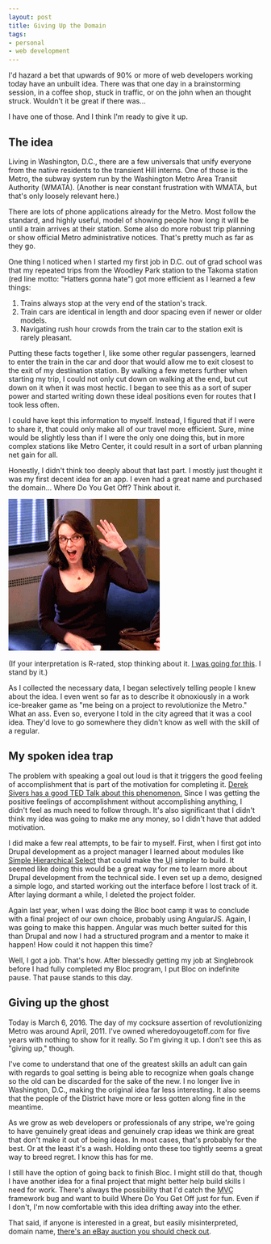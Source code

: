 ```yaml
---
layout: post
title: Giving Up the Domain
tags:
- personal
- web development
---
```



I'd hazard a bet that upwards of 90% or more of web developers working today have an unbuilt idea. There was that one day in a brainstorming session, in a coffee shop, stuck in traffic, or on the john when an thought struck. Wouldn't it be great if there was&hellip;

I have one of those. And I think I'm ready to give it up.

## The idea

Living in Washington, D.C., there are a few universals that unify everyone from the native residents to the transient Hill interns. One of those is the Metro, the subway system run by the Washington Metro Area Transit Authority (WMATA). (Another is near constant frustration with WMATA, but that's only loosely relevant here.)

There are lots of phone applications already for the Metro. Most follow the standard, and highly useful, model of showing people how long it will be until a train arrives at their station. Some also do more robust trip planning or show official Metro administrative notices. That's pretty much as far as they go.

One thing I noticed when I started my first job in D.C. out of grad school was that my repeated trips from the Woodley Park station to the Takoma station (red line motto: "Hatters gonna hate") got more efficient as I learned a few things:

1. Trains always stop at the very end of the station's track.
2. Train cars are identical in length and door spacing even if newer or older models.
3. Navigating rush hour crowds from the train car to the station exit is rarely pleasant.

Putting these facts together I, like some other regular passengers, learned to enter the train in the car and door that would allow me to exit closest to the exit of my destination station. By walking a few meters further when starting my trip, I could not only cut down on walking at the end, but cut down on it when it was most hectic. I began to see this as a sort of super power and started writing down these ideal positions even for routes that I took less often.

I could have kept this information to myself. Instead, I figured that if I were to share it, that could only make all of our travel more efficient. Sure, mine would be slightly less than if I were the only one doing this, but in more complex stations like Metro Center, it could result in a sort of urban planning net gain for all.

Honestly, I didn't think too deeply about that last part. I mostly just thought it was my first decent idea for an app. I even had a great name and purchased the domain&hellip; Where Do You Get Off? Think about it.

![Liz Lemon giving herself a high five](/img/blog/giving-up-lemon-high-five.gif)

(If your interpretation is R-rated, stop thinking about it. [I was going for this](https://english.stackexchange.com/questions/144146/where-do-you-get-off-origin). I stand by it.)

As I collected the necessary data, I began selectively telling people I knew about the idea. I even went so far as to describe it obnoxiously in a work ice-breaker game as "me being on a project to revolutionize the Metro." What an ass. Even so, everyone I told in the city agreed that it was a cool idea. They'd love to go somewhere they didn't know as well with the skill of a regular.

## My spoken idea trap

The problem with speaking a goal out loud is that it triggers the good feeling of accomplishment that is part of the motivation for completing it. [Derek Sivers has a good TED Talk about this phenomenon.](https://www.ted.com/talks/derek_sivers_keep_your_goals_to_yourself/transcript) Since I was getting the positive feelings of accomplishment without accomplishing anything, I didn't feel as much need to follow through. It's also significant that I didn't think my idea was going to make me any money, so I didn't have that added motivation.

I did make a few real attempts, to be fair to myself. First, when I first got into Drupal development as a project manager I learned about modules like [Simple Hierarchical Select](https://www.drupal.org/project/shs) that could make the <abbr title="user interface">UI</abbr> simpler to build. It seemed like doing this would be a great way for me to learn more about Drupal development from the technical side. I even set up a demo, designed a simple logo, and started working out the interface before I lost track of it. After laying dormant a while, I deleted the project folder.

Again last year, when I was doing the Bloc boot camp it was to conclude with a final project of our own choice, probably using AngularJS. Again, I was going to make this happen. Angular was much better suited for this than Drupal and now I had a structured program and a mentor to make it happen! How could it not happen this time?

Well, I got a job. That's how. After blessedly getting my job at Singlebrook before I had fully completed my Bloc program, I put Bloc on indefinite pause. That pause stands to this day.

## Giving up the ghost

Today is March 6, 2016. The day of my cocksure assertion of revolutionizing Metro was around April, 2011. I've owned wheredoyougetoff.com for five years with nothing to show for it really. So I'm giving it up. I don't see this as "giving up," though.

I've come to understand that one of the greatest skills an adult can gain with regards to goal setting is being able to recognize when goals change so the old can be discarded for the sake of the new. I no longer live in Washington, D.C., making the original idea far less interesting. It also seems that the people of the District have more or less gotten along fine in the meantime.

As we grow as web developers or professionals of any stripe, we're going to have genuinely great ideas and genuinely crap ideas we think are great that don't make it out of being ideas. In most cases, that's probably for the best. Or at the least it's a wash. Holding onto these too tightly seems a great way to breed regret. I know this has for me.

I still have the option of going back to finish Bloc. I might still do that, though I have another idea for a final project that might better help build skills I need for work. There's always the possibility that I'd catch the <abbr title="model view controller">MVC</abbr> framework bug and want to build Where Do You Get Off just for fun. Even if I don't, I'm now comfortable with this idea drifting away into the ether.

That said, if anyone is interested in a great, but easily misinterpreted, domain name, [there's an eBay auction you should check out](http://www.ebay.com/itm/141922290890?ssPageName=STRK:MESELX:IT&_trksid=p3984.m1555.l2649).